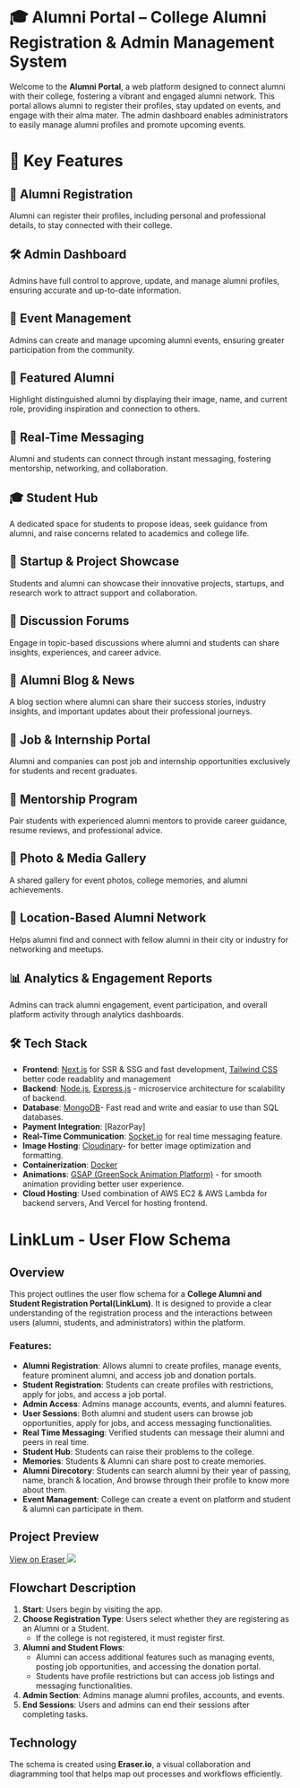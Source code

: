 # 🎓 Alumni Portal – College Alumni Registration & Admin Management System

Welcome to the **Alumni Portal**, a web platform designed to connect alumni with their college, fostering a vibrant and engaged alumni network. This portal allows alumni to register their profiles, stay updated on events, and engage with their alma mater. The admin dashboard enables administrators to easily manage alumni profiles and promote upcoming events.

# 🚀 Key Features

## 📝 Alumni Registration  
Alumni can register their profiles, including personal and professional details, to stay connected with their college.  

## 🛠️ Admin Dashboard  
Admins have full control to approve, update, and manage alumni profiles, ensuring accurate and up-to-date information.  

## 📅 Event Management  
Admins can create and manage upcoming alumni events, ensuring greater participation from the community.  

## 🌟 Featured Alumni  
Highlight distinguished alumni by displaying their image, name, and current role, providing inspiration and connection to others.  

## 💬 Real-Time Messaging  
Alumni and students can connect through instant messaging, fostering mentorship, networking, and collaboration.  

## 🎓 Student Hub  
A dedicated space for students to propose ideas, seek guidance from alumni, and raise concerns related to academics and college life.  

## 🚀 Startup & Project Showcase  
Students and alumni can showcase their innovative projects, startups, and research work to attract support and collaboration.  

## 📢 Discussion Forums  
Engage in topic-based discussions where alumni and students can share insights, experiences, and career advice.  

## 📰 Alumni Blog & News  
A blog section where alumni can share their success stories, industry insights, and important updates about their professional journeys.  

## 🎯 Job & Internship Portal  
Alumni and companies can post job and internship opportunities exclusively for students and recent graduates.  

## 🤝 Mentorship Program  
Pair students with experienced alumni mentors to provide career guidance, resume reviews, and professional advice.  

## 📸 Photo & Media Gallery  
A shared gallery for event photos, college memories, and alumni achievements.  

## 📍 Location-Based Alumni Network  
Helps alumni find and connect with fellow alumni in their city or industry for networking and meetups.  

## 📊 Analytics & Engagement Reports  
Admins can track alumni engagement, event participation, and overall platform activity through analytics dashboards.  


## 🛠️ Tech Stack

- **Frontend**: [Next.js](https://nextjs.org/) for SSR & SSG and fast development, [Tailwind CSS](https://tailwindcss.com/) better code readablity and management
- **Backend**: [Node.js](https://nodejs.org/), [Express.js](https://expressjs.com/) - microservice architecture for scalability of backend.
- **Database**: [MongoDB](https://www.mongodb.com/)- Fast read and write and easiar to use than SQL databases.
- **Payment Integration**: [RazorPay]
- **Real-Time Communication**: [Socket.io](https://socket.io/) for real time messaging feature.
- **Image Hosting**: [Cloudinary](https://cloudinary.com/)- for better image optimization and formatting.
- **Containerization**: [Docker](https://www.docker.com/) 
- **Animations**: [GSAP (GreenSock Animation Platform)](https://greensock.com/gsap/) - for smooth animation providing better user experience.
- **Cloud Hosting**: Used combination of AWS EC2 & AWS Lambda for backend servers, And Vercel for hosting frontend.


# LinkLum - User Flow Schema

## Overview

This project outlines the user flow schema for a **College Alumni and Student Registration Portal(LinkLum)**. It is designed to provide a clear understanding of the registration process and the interactions between users (alumni, students, and administrators) within the platform.

### Features:

- **Alumni Registration**: Allows alumni to create profiles, manage events, feature prominent alumni, and access job and donation portals.
- **Student Registration**: Students can create profiles with restrictions, apply for jobs, and access a job portal.
- **Admin Access**: Admins manage accounts, events, and alumni features.
- **User Sessions**: Both alumni and student users can browse job opportunities, apply for jobs, and access messaging functionalities.
- **Real Time Messaging**: Verified students can message their alumni and peers in real time.
- **Student Hub**: Students can raise their problems to the college.
- **Memories**: Students & Alumni can share post to create memories.
- **Alumni Direcotory**: Students can search alumni by their year of passing, name, branch & location, And browse through their profile to know more about them.
- **Event Management**: College can create a event on platform and student & alumni can participate in them.

## Project Preview

[View on Eraser ![](https://app.eraser.io/workspace/nUk7TGsdzzudksvIKjeZ/preview?elements=iqTZG7Ls-pERnVCsI1O5mA&type=embed)](https://app.eraser.io/workspace/nUk7TGsdzzudksvIKjeZ?elements=iqTZG7Ls-pERnVCsI1O5mA)

## Flowchart Description

1. **Start**: Users begin by visiting the app.
2. **Choose Registration Type**: Users select whether they are registering as an Alumni or a Student.
   - If the college is not registered, it must register first.
3. **Alumni and Student Flows**: 
   - Alumni can access additional features such as managing events, posting job opportunities, and accessing the donation portal.
   - Students have profile restrictions but can access job listings and messaging functionalities.
4. **Admin Section**: Admins manage alumni profiles, accounts, and events.
5. **End Sessions**: Users and admins can end their sessions after completing tasks.

## Technology

The schema is created using **Eraser.io**, a visual collaboration and diagramming tool that helps map out processes and workflows efficiently.


